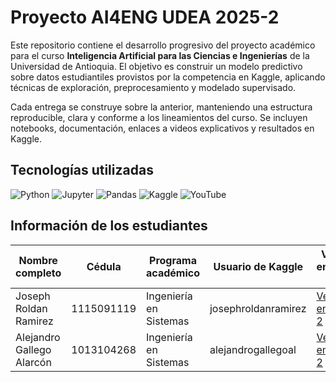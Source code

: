 # Proyecto AI4ENG UDEA 2025-2 

Este repositorio contiene el desarrollo progresivo del proyecto académico para el curso **Inteligencia Artificial para las Ciencias e Ingenierías** de la Universidad de Antioquia. El objetivo es construir un modelo predictivo sobre datos estudiantiles provistos por la competencia en Kaggle, aplicando técnicas de exploración, preprocesamiento y modelado supervisado.

Cada entrega se construye sobre la anterior, manteniendo una estructura reproducible, clara y conforme a los lineamientos del curso. Se incluyen notebooks, documentación, enlaces a videos explicativos y resultados en Kaggle.

## Tecnologías utilizadas

![Python](https://img.shields.io/badge/Python-3.10-blue?logo=python&logoColor=white)
![Jupyter](https://img.shields.io/badge/Jupyter-Notebook-orange?logo=jupyter&logoColor=white)
![Pandas](https://img.shields.io/badge/Pandas-DataFrame-lightgrey?logo=pandas&logoColor=black)
![Kaggle](https://img.shields.io/badge/Kaggle-Plataform-blue?logo=kaggle&logoColor=white)
![YouTube](https://img.shields.io/badge/YouTube-JosephRoldan-red?logo=youtube)

## Información de los estudiantes

| Nombre completo             | Cédula      | Programa académico        | Usuario de Kaggle        | Video entrega 2         | Video entrega 3         |
|-----------------------------|-------------|---------------------------|--------------------------|-------------------------|-------------------------|
| Joseph Roldan Ramirez       | 1115091119  | Ingeniería en Sistemas    | josephroldanramirez      | [Ver entrega 2](https://youtu.be/lK66kDNs9Po) |   |
| Alejandro Gallego Alarcón   | 1013104268  | Ingeniería en Sistemas    | alejandrogallegoal       | [Ver entrega 2](https://youtu.be/ZhKK0jPBSu8) |   |

